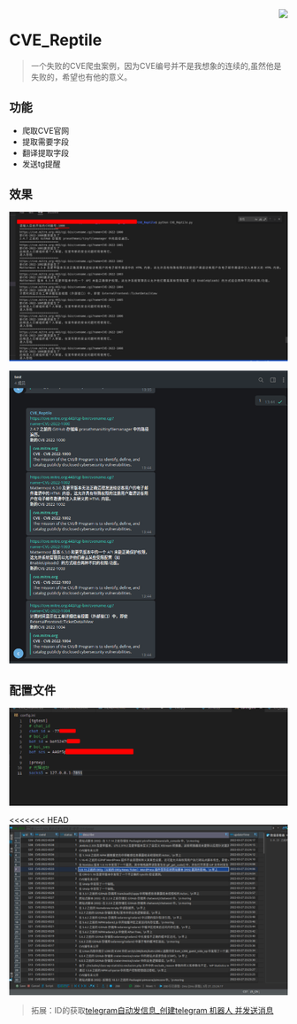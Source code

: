 <img align="right" src="https://visitor-badge.laobi.icu/badge?page_id=gitlxl.cve_reptile">

# CVE_Reptile
> 一个失败的CVE爬虫案例，因为CVE编号并不是我想象的连续的,虽然他是失败的，希望也有他的意义。

## 功能
- 爬取CVE官网
- 提取需要字段
- 翻译提取字段
- 发送tg提醒

## 效果
![效果1](./img/xg1.png)

![效果2](./img/xg2.png)

## 配置文件

![配置文件](./img/config.png)

<<<<<<< HEAD
![数据库](./img/db.png)

> 拓展：ID的获取[telegram自动发信息_创建telegram 机器人 并发送消息](https://blog.csdn.net/weixin_36073714/article/details/113545113?ops_request_misc=%257B%2522request%255Fid%2522%253A%2522164818932216782246454520%2522%252C%2522scm%2522%253A%252220140713.130102334.pc%255Fall.%2522%257D&request_id=164818932216782246454520&biz_id=0&utm_medium=distribute.pc_search_result.none-task-blog-2~all~first_rank_ecpm_v1~rank_v31_ecpm-1-113545113.142%5Ev5%5Epc_search_result_cache,143%5Ev6%5Eregister&utm_term=telegram%E6%9C%BA%E5%99%A8%E4%BA%BA%E8%AE%BE%E7%BD%AE%E8%87%AA%E5%8A%A8%E5%9B%9E%E5%A4%8D&spm=1018.2226.3001.4187)